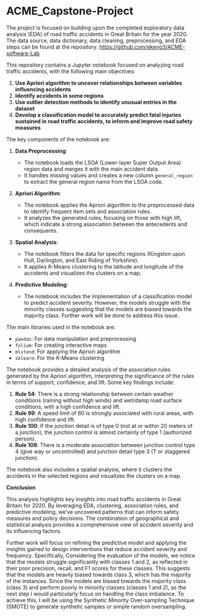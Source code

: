 # ACME_Capstone-Project

The project is focused on building upon the completed exploratory data analysis (EDA) of road traffic accidents in Great Britain for the year 2020. The data source, data dictionary, data cleaning, preprocessing, and EDA steps can be found at the repository: https://github.com/ekeng3/ACME-software-Lab

This repository contains a Jupyter notebook focused on analyzing road traffic accidents, with the following main objectives:

1. **Use Apriori algorithm to uncover relationships between variables influencing accidents**
2. **Identify accidents in some regions**
3. **Use outlier detection methods to identify unusual entries in the dataset**
4. **Develop a classification model to accurately predict fatal injuries sustained in road traffic accidents, to inform and improve road safety measures**

The key components of the notebook are:

1. **Data Preprocessing**:
   - The notebook loads the LSOA (Lower-layer Super Output Area) region data and merges it with the main accident data.
   - It handles missing values and creates a new column `general_region` to extract the general region name from the LSOA code.

2. **Apriori Algorithm**:
   - The notebook applies the Apriori algorithm to the preprocessed data to identify frequent item sets and association rules.
   - It analyzes the generated rules, focusing on those with high lift, which indicate a strong association between the antecedents and consequents.

3. **Spatial Analysis**:
   - The notebook filters the data for specific regions (Kingston upon Hull, Darlington, and East Riding of Yorkshire).
   - It applies K-Means clustering to the latitude and longitude of the accidents and visualizes the clusters on a map.

4. **Predictive Modeling**:
   - The notebook includes the implementation of a classification model to predict accident severity. However, the models struggle with the minority classes suggesting that the models are biased towards the majority class. Further work will be done to address this issue.

The main libraries used in the notebook are:

- `pandas`: For data manipulation and preprocessing
- `folium`: For creating interactive maps
- `mlxtend`: For applying the Apriori algorithm
- `sklearn`: For the K-Means clustering

The notebook provides a detailed analysis of the association rules generated by the Apriori algorithm, interpreting the significance of the rules in terms of support, confidence, and lift. Some key findings include:

1. **Rule 54**: There is a strong relationship between certain weather conditions (raining without high winds) and wet/damp road surface conditions, with a high confidence and lift.
2. **Rule 99**: A speed limit of 60 is strongly associated with rural areas, with high confidence and lift.
3. **Rule 100**: If the junction detail is of type 0 (not at or within 20 meters of a junction), the junction control is almost certainly of type 1 (authorized person).
4. **Rule 108**: There is a moderate association between junction control type 4 (give way or uncontrolled) and junction detail type 3 (T or staggered junction).

The notebook also includes a spatial analysis, where it clusters the accidents in the selected regions and visualizes the clusters on a map.

**Conclusion**

This analysis highlights key insights into road traffic accidents in Great Britain for 2020. By leveraging EDA, clustering, association rules, and predictive modeling, we’ve uncovered patterns that can inform safety measures and policy decisions. The combination of geographical and statistical analysis provides a comprehensive view of accident severity and its influencing factors.

Further work will focus on refining the predictive model and applying the insights gained to design interventions that reduce accident severity and frequency. Specifically, Considering the evaluation of the models, we notice that the models struggle significantly with classes 1 and 2, as reflected in their poor precision, recall, and F1 scores for these classes. This suggests that the models are heavily biased towards class 3, which has the majority of the instances.
Since the models are biased towards the majority class (class 3) and perform poorly in minority classes (classes 1 and 2), as the next step I would particularly focus  on handling the class imbalance. To achieve this, I will be using the Synthetic Minority Over-sampling Technique (SMOTE) to generate synthetic samples or simple random oversampling.
